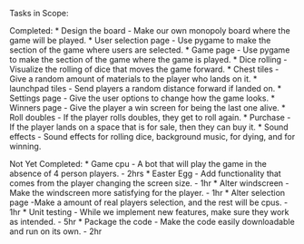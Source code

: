 Tasks in Scope:

Completed:
	* Design the board - Make our own monopoly board where the game will be played. 
	* User selection page - Use pygame to make the section of the game where users are selected.
	* Game page - Use pygame to make the section of the game where the game is played. 
	* Dice rolling - Visualize the rolling of dice that moves the game forward.
	* Chest tiles - Give a random amount of materials to the player who lands on it. 
	* launchpad tiles - Send players a random distance forward if landed on.
	* Settings page - Give the user options to change how the game looks. 
	* Winners page - Give the player a win screen for being the last one alive. 
	* Roll doubles - If the player rolls doubles, they get to roll again. 
	* Purchase - If the player lands on a space that is for sale, then they can buy it. 
	* Sound effects - Sound effects for rolling dice, background music, for dying, and for winning. 

Not Yet Completed:
	* Game cpu - A bot that will play the game in the absence of 4 person players. - 2hrs
	* Easter Egg - Add functionality that comes from the player changing the screen size. - 1hr
	* Alter windscreen - Make the windscreen more satisfying for the player. - 1hr
	* Alter selection page -Make a amount of real players selection, and the rest will be cpus. - 1hr
	* Unit testing - While we implement new features, make sure they work as intended. - 5hr
	* Package the code - Make the code easily downloadable and run on its own. - 2hr
 
